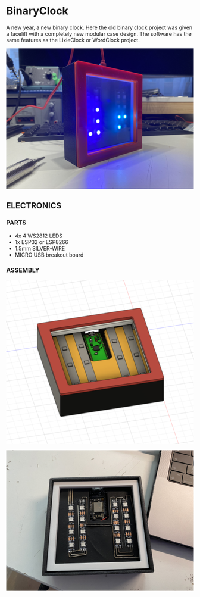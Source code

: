 # BinaryClock

A new year, a new binary clock. Here the old binary clock project was given a facelift with a completely new modular case design. 
The software has the same features as the LixieClock or WordClock project.


![complete_clock](./documentation/images/2023-03-08_17.32.06.jpg)





## ELECTRONICS

### PARTS

* 4x 4 WS2812 LEDS
* 1x ESP32 or ESP8266
* 1.5mm SILVER-WIRE
* MICRO USB breakout board

### ASSEMBLY

![complete_clock](./documentation/images/Bildschirm­foto_2023-03-09_um_22.56.54.png)


![complete_clock](./documentation/images/2023-03-08_14.04.34.jpg)
